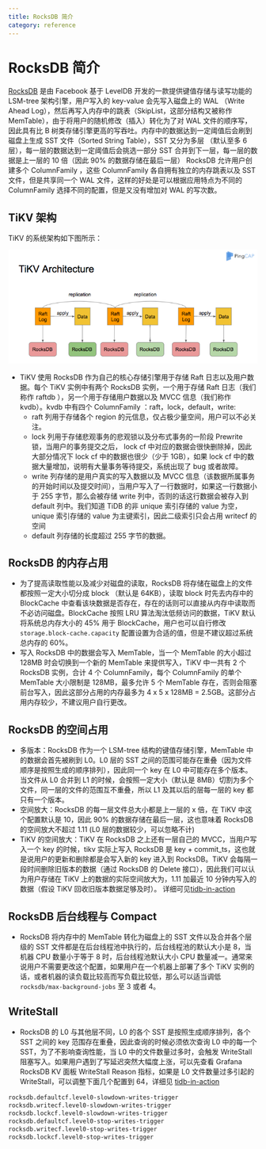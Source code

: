 ```yaml
---
title: RocksDB 简介
category: reference
---
```


# RocksDB 简介

[RocksDB](https://github.com/facebook/rocksdb) 是由 Facebook 基于 LevelDB 开发的一款提供键值存储与读写功能的 LSM-tree 架构引擎，用户写入的 key-value 会先写入磁盘上的 WAL （Write Ahead Log），然后再写入内存中的跳表（SkipList，这部分结构又被称作 MemTable），由于将用户的随机修改（插入）转化为了对 WAL 文件的顺序写，因此具有比 B 树类存储引擎更高的写吞吐。内存中的数据达到一定阈值后会刷到磁盘上生成 SST 文件（Sorted String Table），SST 又分为多层 （默认至多 6 层），每一层的数据达到一定阈值后会挑选一部分 SST 合并到下一层，每一层的数据是上一层的 10 倍（因此 90% 的数据存储在最后一层） RocksDB 允许用户创建多个 ColumnFamily ，这些 ColumnFamily 各自拥有独立的内存跳表以及 SST 文件，但是共享同一个 WAL 文件，这样的好处是可以根据应用特点为不同的 ColumnFamily 选择不同的配置，但是又没有增加对 WAL 的写次数。

## TiKV 架构

TiKV 的系统架构如下图所示：

![TiKV RocksDB](/media/tikv-rocksdb.png)

* TiKV 使用 RocksDB 作为自己的核心存储引擎用于存储 Raft 日志以及用户数据。每个 TiKV 实例中有两个 RocksDB 实例，一个用于存储 Raft 日志（我们称作 raftdb ），另一个用于存储用户数据以及 MVCC 信息（我们称作 kvdb）。kvdb 中有四个 ColumnFamily ：raft，lock，default，write:
    * raft 列用于存储各个 region 的元信息，仅占极少量空间，用户可以不必关注。 
    * lock 列用于存储悲观事务的悲观锁以及分布式事务的一阶段 Prewrite 锁，当用户的事务提交之后， lock cf 中对应的数据会很快删除掉，因此大部分情况下 lock cf 中的数据也很少（少于 1GB），如果 lock cf 中的数据大量增加，说明有大量事务等待提交，系统出现了 bug 或者故障。
    * write 列存储的是用户真实的写入数据以及 MVCC 信息（该数据所属事务的开始时间以及提交时间），当用户写入了一行数据时，如果这一行数据小于 255 字节，那么会被存储 write 列中，否则的话这行数据会被存入到 default 列中。我们知道 TiDB 的非 unique 索引存储的 value 为空，unique 索引存储的 value 为主键索引，因此二级索引只会占用 writecf 的空间
    * default 列存储的长度超过 255 字节的数据。 

## RocksDB 的内存占用

* 为了提高读取性能以及减少对磁盘的读取，RocksDB 将存储在磁盘上的文件都按照一定大小切分成 block （默认是 64KB），读取 block 时先去内存中的 BlockCache 中查看该块数据是否存在，存在的话则可以直接从内存中读取而不必访问磁盘。BlockCache 按照 LRU 算法淘汰低频访问的数据，TiKV 默认将系统总内存大小的 45% 用于 BlockCache，用户也可以自行修改 `storage.block-cache.capacity` 配置设置为合适的值，但是不建议超过系统总内存的 60%。
* 写入 RocksDB 中的数据会写入 MemTable，当一个 MemTable 的大小超过 128MB 时会切换到一个新的 MemTable 来提供写入，TiKV 中一共有 2 个 RocksDB 实例，合计 4 个 ColumnFamily，每个 ColumnFamily 的单个 MemTable 大小限制是 128MB，最多允许 5 个 MemTable 存在，否则会阻塞前台写入，因此这部分占用的内存最多为 4 x 5 x 128MB = 2.5GB。这部分占用内存较少，不建议用户自行更改。

## RocksDB 的空间占用

* 多版本：RocksDB 作为一个 LSM-tree 结构的键值存储引擎，MemTable 中的数据会首先被刷到 L0。L0 层的 SST 之间的范围可能存在重叠（因为文件顺序是按照生成的顺序排列），因此同一个 key 在 L0 中可能存在多个版本。当文件从 L0 合并到 L1 的时候，会按照一定大小（默认是 8MB）切割为多个文件，同一层的文件的范围互不重叠，所以 L1 及其以后的层每一层的 key 都只有一个版本。
* 空间放大：RocksDB 的每一层文件总大小都是上一层的 x 倍，在 TiKV 中这个配置默认是 10，因此 90% 的数据存储在最后一层，这也意味着 RocksDB 的空间放大不超过 1.11 (L0 层的数据较少，可以忽略不计)
* TiKV 的空间放大：TiKV 在 RocksDB 之上还有一层自己的 MVCC，当用户写入一个 key 的时候，tikv 实际上写入 RocksDB 是 key + commit_ts，这也就是说用户的更新和删除都是会写入新的 key 进入到 RocksDB。TiKV 会每隔一段时间删除旧版本的数据（通过 RocksDB 的 Delete 接口），因此我们可以认为用户存储在 TiKV 上的数据的实际空间放大为，1.11 加最近 10 分钟内写入的数据（假设 TiKV 回收旧版本数据足够及时）。 详细可见[tidb-in-action](https://github.com/pingcap-incubator/tidb-in-action/blob/master/session4/chapter7/compact.md#tikv-%E7%9A%84%E7%A9%BA%E9%97%B4%E6%94%BE%E5%A4%A7)

## RocksDB 后台线程与 Compact

* RocksDB 将内存中的 MemTable 转化为磁盘上的 SST 文件以及合并各个层级的 SST 文件都是在后台线程池中执行的，后台线程池的默认大小是 8，当机器 CPU 数量小于等于 8 时，后台线程池默认大小 CPU 数量减一。通常来说用户不需要更改这个配置，如果用户在一个机器上部署了多个 TiKV 实例的话，或者机器的读负载比较高而写负载比较低，那么可以适当调低 `rocksdb/max-background-jobs` 至 3 或者 4。

## WriteStall

* RocksDB 的 L0 与其他层不同，L0 的各个 SST 是按照生成顺序排列，各个 SST 之间的 key 范围存在重叠，因此查询的时候必须依次查询 L0 中的每一个 SST，为了不影响查询性能，当 L0 中的文件数量过多时，会触发 WriteStall 阻塞写入。如果用户遇到了写延迟突然大幅度上涨，可以先查看 Grafana RocksDB KV 面板 WriteStall Reason 指标，如果是 L0 文件数量过多引起的 WriteStall，可以调整下面几个配置到 64，详细见 [tidb-in-action](https://github.com/pingcap-incubator/tidb-in-action/blob/master/session4/chapter8/threadpool-optimize.md#5-rocksdb)

```
rocksdb.defaultcf.level0-slowdown-writes-trigger
rocksdb.writecf.level0-slowdown-writes-trigger
rocksdb.lockcf.level0-slowdown-writes-trigger
rocksdb.defaultcf.level0-stop-writes-trigger
rocksdb.writecf.level0-stop-writes-trigger
rocksdb.lockcf.level0-stop-writes-trigger
```
